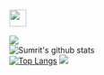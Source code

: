 ### <img src="https://raw.githubusercontent.com/MartinHeinz/MartinHeinz/master/wave.gif" width="30px">

<img align="left" src="https://github-readme-streak-stats.herokuapp.com/?user=smgrv123&theme=dark" /></br>
![Sumrit's github stats](https://github-readme-stats.vercel.app/api?username=smgrv123&show_icons=true&theme=radical&count_private=true)</br>
[![Top Langs](https://github-readme-stats.vercel.app/api/top-langs/?username=smgrv123&theme=radical)](https://github.com/smgrv123/github-readme-stats)
![](https://komarev.com/ghpvc/?username=smgrv123&color=blue)
<!--
**smgrv123/smgrv123** is a ✨ _special_ ✨ repository because its `README.md` (this file) appears on your GitHub profile.

Here are some ideas to get you started:

- 🔭 I’m currently working on ...
- 🌱 I’m currently learning ...
- 👯 I’m looking to collaborate on ...
- 🤔 I’m looking for help with ...
- 💬 Ask me about ...
- 📫 How to reach me: ...
- 😄 Pronouns: ...
- ⚡ Fun fact: ...
-->

